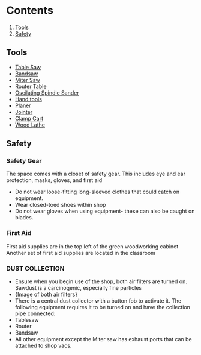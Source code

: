 # Contents
1. [Tools](#Tools)
2. [Safety](#Safety)

<a id="Tools"></a>
## Tools
* [Table Saw](Saw-Stop-Table-Saw)
* [Bandsaw](Kity-613-Bandsaw)
* [Miter Saw]()
* [Router Table]()
* [Oscilating Spindle Sander]()
* [Hand tools]()
* [Planer]()
* [Jointer]()
* [Clamp Cart]()
* [Wood Lathe]()

<a id="Safety"></a>
## Safety
### Safety Gear
The space comes with a closet of safety gear. This includes eye and ear protection, masks, gloves, and first aid
* Do not wear loose-fitting long-sleeved clothes that could catch on equipment. 
* Wear closed-toed shoes within shop
* Do not wear gloves when using equipment- these can also be caught on blades.

### First Aid
First aid supplies are in the top left of the green woodworking cabinet
Another set of first aid supplies are located in the classroom


### DUST COLLECTION
* Ensure when you begin use of the shop, both air filters are turned on. Sawdust is a carcinogenic, especially fine particles
* {Image of both air filters}
* There is a central dust collector with a button fob to activate it. The following equipment requires it to be turned on and have the collection pipe connected:
 * Tablesaw
 * Router
 * Bandsaw
* All other equipment except the Miter saw has exhaust ports that can be attached to shop vacs. 

